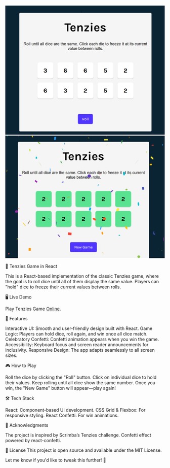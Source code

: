 ![Screenshot-1](screenshots/Screenshot-1.png)
![Screenshot-2](screenshots/Screenshot-2.png)

🎲 Tenzies Game in React

This is a React-based implementation of the classic Tenzies game, where the goal is to roll dice until all of them display the same value. Players can "hold" dice to freeze their current values between rolls.

🖥️ Live Demo

Play Tenzies Game [Online](https://chef-claude-recipe.netlify.app).

🚀 Features

Interactive UI: Smooth and user-friendly design built with React.
Game Logic: Players can hold dice, roll again, and win once all dice match.
Celebratory Confetti: Confetti animation appears when you win the game.
Accessibility: Keyboard focus and screen reader announcements for inclusivity.
Responsive Design: The app adapts seamlessly to all screen sizes.

🎮 How to Play

Roll the dice by clicking the "Roll" button.
Click on individual dice to hold their values.
Keep rolling until all dice show the same number.
Once you win, the "New Game" button will appear—play again!

🛠️ Tech Stack

React: Component-based UI development.
CSS Grid & Flexbox: For responsive styling.
React Confetti: For win animations.

🌟 Acknowledgments

The project is inspired by Scrimba’s Tenzies challenge.
Confetti effect powered by react-confetti.

📄 License
This project is open source and available under the MIT License.

Let me know if you'd like to tweak this further! 🚀
